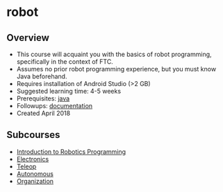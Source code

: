 # robot

## Overview
- This course will acquaint you with the basics of robot programming, specifically in the context of FTC.
- Assumes no prior robot programming experience, but you must know Java beforehand.
- Requires installation of Android Studio (>2 GB)
- Suggested learning time: 4-5 weeks
- Prerequisites: [java](../java)
- Followups: [documentation](../documentation)
- Created April 2018

## Subcourses
- [Introduction to Robotics Programming](intro)
- [Electronics](electronics)
- [Teleop](teleop)
- [Autonomous](auton)
- [Organization](organization)
